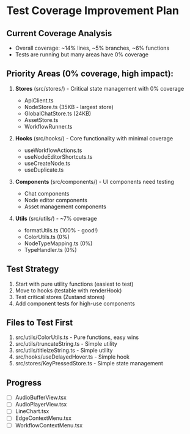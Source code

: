 # Test Coverage Improvement Plan

## Current Coverage Analysis
- Overall coverage: ~14% lines, ~5% branches, ~6% functions
- Tests are running but many areas have 0% coverage

## Priority Areas (0% coverage, high impact):
1. **Stores** (src/stores/) - Critical state management with 0% coverage
   - ApiClient.ts
   - NodeStore.ts (35KB - largest store)
   - GlobalChatStore.ts (24KB)
   - AssetStore.ts
   - WorkflowRunner.ts

2. **Hooks** (src/hooks/) - Core functionality with minimal coverage
   - useWorkflowActions.ts
   - useNodeEditorShortcuts.ts
   - useCreateNode.ts
   - useDuplicate.ts

3. **Components** (src/components/) - UI components need testing
   - Chat components
   - Node editor components
   - Asset management components

4. **Utils** (src/utils/) - ~7% coverage
   - formatUtils.ts (100% - good!)
   - ColorUtils.ts (0%)
   - NodeTypeMapping.ts (0%)
   - TypeHandler.ts (0%)

## Test Strategy
1. Start with pure utility functions (easiest to test)
2. Move to hooks (testable with renderHook)
3. Test critical stores (Zustand stores)
4. Add component tests for high-use components

## Files to Test First
1. src/utils/ColorUtils.ts - Pure functions, easy wins
2. src/utils/truncateString.ts - Simple utility
3. src/utils/titleizeString.ts - Simple utility
4. src/hooks/useDelayedHover.ts - Simple hook
5. src/stores/KeyPressedStore.ts - Simple state management

## Progress
- [ ] AudioBufferView.tsx
- [ ] AudioPlayerView.tsx
- [ ] LineChart.tsx
- [ ] EdgeContextMenu.tsx
- [ ] WorkflowContextMenu.tsx